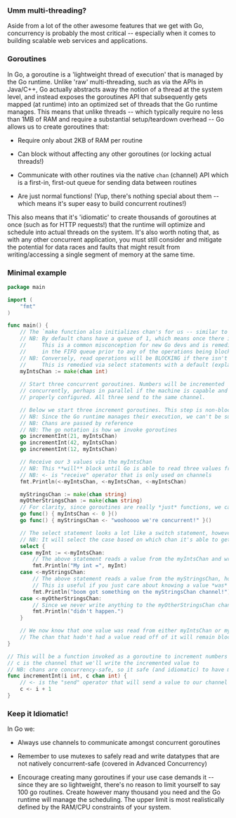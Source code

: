 ### Umm multi-threading?

Aside from a lot of the other awesome features that we get with Go, concurrency is probably the most critical -- especially when it comes to building scalable web services and applications.

### Goroutines

In Go, a goroutine is a 'lightweight thread of execution' that is managed by the Go runtime. Unlike 'raw' multi-threading, such as via the APIs in Java/C++, Go actually abstracts away the notion of a thread at the system level, and instead exposes the goroutines API that subsequently gets mapped (at runtime) into an optimized set of threads that the Go runtime manages. This means that unlike threads -- which typically require no less than 1MB of RAM and require a substantial setup/teardown overhead -- Go allows us to create goroutines that:

* Require only about 2KB of RAM per routine

* Can block without affecting any other goroutines (or locking actual threads!)

* Communicate with other routines via the native `chan` (channel) API which is a first-in, first-out queue for sending data between routines

* Are just normal functions! (Yup, there's nothing special about them -- which means it's super easy to build concurrent routines!)

This also means that it's 'idiomatic' to create thousands of goroutines at once (such as for HTTP requests!) that the runtime will optimize and schedule into actual threads on the system. It's also worth noting that, as with any other concurrent application, you must still consider and mitigate the potential for data races and faults that might result from writing/accessing a single segment of memory at the same time.

### Minimal example

```go
package main

import (
    "fmt"
)

func main() {
    // The `make function also initializes chan's for us -- similar to how it does so for maps and slices!
    // NB: By default chans have a queue of 1, which means once there is a value in the queue, it will **BLOCK** all further write actions, until the value is read.
    //     This is a common misconception for new Go devs and is remedied by supplying an integer length for the queue so that you can have a number of values stored
    //     in the FIFO queue prior to any of the operations being blocked.
    // NB: Conversely, read operations will be BLOCKING if there isn't a value to be read from the chan.
    //     This is remedied via select statements with a default (explained below)
    myIntsChan := make(chan int)
    
    // Start three concurrent goroutines. Numbers will be incremented
    // concurrently, perhaps in parallel if the machine is capable and
    // properly configured. All three send to the same channel.

    // Below we start three increment goroutines. This step is non-blocking, so execution in this function will continue without waiting for the incrementInt funcs to return
    // NB: Since the Go runtime manages their execution, we can't be sure which goroutines will start in what order and which or how many actual threads will be used
    // NB: Chans are passed by reference
    // NB: The go notation is how we invoke goroutines
    go incrementInt(21, myIntsChan)
    go incrementInt(42, myIntsChan)
    go incrementInt(12, myIntsChan)

    // Receive our 3 values via the myIntsChan
    // NB: This **will** block until Go is able to read three values from the myIntsChan!
    // NB: <- is "receive" operator that is only used on channels
    fmt.Println(<-myIntsChan, <-myIntsChan, <-myIntsChan)

    myStringsChan := make(chan string)
    myOtherStringsChan := make(chan string)
    // For clarity, since goroutines are really *just* functions, we can even write them inline like so
    go func() { myIntsChan <- 0 }()
    go func() { myStringsChan <- "woohoooo we're concurrent!" }()

    // The select statement looks a lot like a switch statement, however, it's only used for choosing a value from a set of channels
    // NB: It will select the case based on which chan it's able to get a value from first, and it's blocking (unless you give it a default case that would execute if none of the channels already have values that are ready to be read)
    select {
    case myInt := <-myIntsChan:
        // The above statement reads a value from the myIntsChan and writes it to our variable myInt
        fmt.Println("My int =", myInt)
    case <-myStringsChan:
        // The above statement reads a value from the myStringsChan, however, it discards it
        // This is useful if you just care about knowing a value *was* received -- not necessarily what that value is
        fmt.Println("boom got something on the myStringsChan channel!")
    case <-myOtherStringsChan:
        // Since we never write anything to the myOtherStringsChan channel, this case would never happen
        fmt.Println("didn't happen.")
    }

    // We now know that one value was read from either myIntsChan or myStringsChan
    // The chan that hadn't had a value read off of it will remain blocked
}

// This will be a function invoked as a goroutine to increment numbers
// c is the channel that we'll write the incremented value to
// NB: chans are concurrency-safe, so it safe (and idiomatic) to have many routines writing to a single chan from which values are subsequently read
func incrementInt(i int, c chan int) {
    // <- is the "send" operator that will send a value to our channel
    c <- i + 1
}

```

### Keep it Idiomatic!

In Go we:

* Always use channels to communicate amongst concurrent goroutines

* Remember to use mutexes to safely read and write datatypes that are not natively concurrent-safe (covered in Advanced Concurrency)

* Encourage creating many goroutines if your use case demands it -- since they are so lightweight, there's no reason to limit yourself to say 100 go routines. Create however many thousand you need and the Go runtime will manage the scheduling. The upper limit is most realistically defined by the RAM/CPU constraints of your system.

